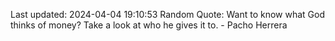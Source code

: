 Last updated: 2024-04-04 19:10:53
Random Quote: Want to know what God thinks of money? Take a look at who he gives it to. - Pacho Herrera